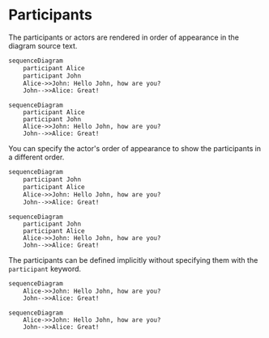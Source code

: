 # Participants

The participants or actors are rendered in order of appearance in the diagram source text.

```markdown
sequenceDiagram
    participant Alice
    participant John
    Alice->>John: Hello John, how are you?
    John-->>Alice: Great!
```

```{mermaid}
sequenceDiagram
    participant Alice
    participant John
    Alice->>John: Hello John, how are you?
    John-->>Alice: Great!
```

You can specify the actor's order of appearance to show the participants in a different order.

```markdown
sequenceDiagram
    participant John
    participant Alice
    Alice->>John: Hello John, how are you?
    John-->>Alice: Great!
```

```{mermaid}
sequenceDiagram
    participant John
    participant Alice
    Alice->>John: Hello John, how are you?
    John-->>Alice: Great!
```

The participants can be defined implicitly without specifying them with the `participant` keyword.

```markdown
sequenceDiagram
    Alice->>John: Hello John, how are you?
    John-->>Alice: Great!
```

```{mermaid}
sequenceDiagram
    Alice->>John: Hello John, how are you?
    John-->>Alice: Great!
```

